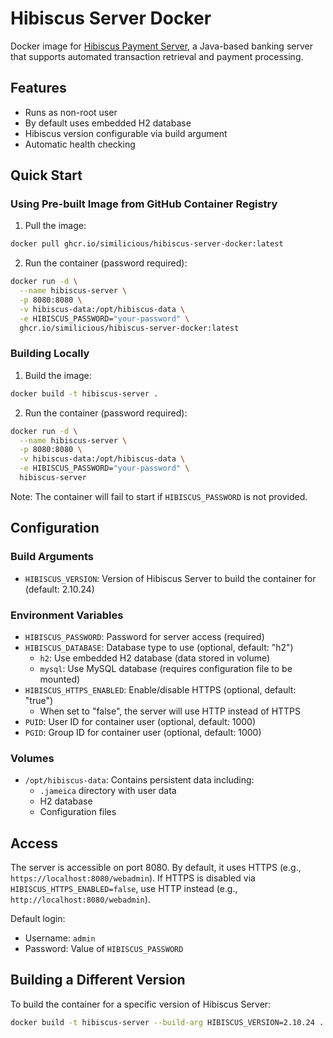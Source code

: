 # Hibiscus Server Docker

Docker image for [Hibiscus Payment Server](https://www.willuhn.de/products/hibiscus-server/), a Java-based banking server that supports automated transaction retrieval and payment processing.

## Features

- Runs as non-root user
- By default uses embedded H2 database
- Hibiscus version configurable via build argument
- Automatic health checking

## Quick Start

### Using Pre-built Image from GitHub Container Registry

1. Pull the image:

```bash
docker pull ghcr.io/similicious/hibiscus-server-docker:latest
```

2. Run the container (password required):

```bash
docker run -d \
  --name hibiscus-server \
  -p 8080:8080 \
  -v hibiscus-data:/opt/hibiscus-data \
  -e HIBISCUS_PASSWORD="your-password" \
  ghcr.io/similicious/hibiscus-server-docker:latest
```

### Building Locally

1. Build the image:

```bash
docker build -t hibiscus-server .
```

2. Run the container (password required):

```bash
docker run -d \
  --name hibiscus-server \
  -p 8080:8080 \
  -v hibiscus-data:/opt/hibiscus-data \
  -e HIBISCUS_PASSWORD="your-password" \
  hibiscus-server
```

Note: The container will fail to start if `HIBISCUS_PASSWORD` is not provided.

## Configuration

### Build Arguments

- `HIBISCUS_VERSION`: Version of Hibiscus Server to build the container for (default: 2.10.24)

### Environment Variables

- `HIBISCUS_PASSWORD`: Password for server access (required)
- `HIBISCUS_DATABASE`: Database type to use (optional, default: "h2")
  - `h2`: Use embedded H2 database (data stored in volume)
  - `mysql`: Use MySQL database (requires configuration file to be mounted)
- `HIBISCUS_HTTPS_ENABLED`: Enable/disable HTTPS (optional, default: "true")
  - When set to "false", the server will use HTTP instead of HTTPS
- `PUID`: User ID for container user (optional, default: 1000)
- `PGID`: Group ID for container user (optional, default: 1000)

### Volumes

- `/opt/hibiscus-data`: Contains persistent data including:
  - `.jameica` directory with user data
  - H2 database
  - Configuration files

## Access

The server is accessible on port 8080. By default, it uses HTTPS (e.g., `https://localhost:8080/webadmin`).
If HTTPS is disabled via `HIBISCUS_HTTPS_ENABLED=false`, use HTTP instead (e.g., `http://localhost:8080/webadmin`).

Default login:

- Username: `admin`
- Password: Value of `HIBISCUS_PASSWORD`

## Building a Different Version

To build the container for a specific version of Hibiscus Server:

```bash
docker build -t hibiscus-server --build-arg HIBISCUS_VERSION=2.10.24 .
```
